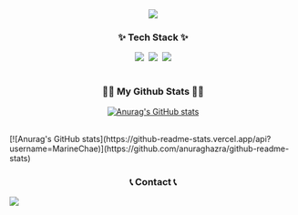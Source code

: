 <!--타이틀 부분-->
<div align="center">
 <img src="https://capsule-render.vercel.app/api?type=cylinder&height=300&color=gradient&text=Hi%20Im%20Chae%20Haebyeong&textBg=false" />

</div>

<!--내용 부분-->
<h3 align="center">✨ Tech Stack ✨</h3>
<div align="center">
  <img src="https://img.shields.io/badge/C-00599C?style=for-the-badge&logo=c&logoColor=white" />&nbsp
  <img src="https://img.shields.io/badge/C%2B%2B-00599C?style=for-the-badge&logo=c%2B%2B&logoColor=white" />&nbsp

  <img src="https://img.shields.io/badge/unrealengine-%23313131.svg?style=for-the-badge&logo=unrealengine&logoColor=white" />
</div>

<br>
<h3 align="center">👩‍💻 My Github Stats 👩‍💻</h3>
<div align="center">

[![Anurag's GitHub stats](https://github-readme-stats.vercel.app/api?username=MarineChae&hide_title=true&show_icons=true&include_all_commits=true&disable_animations=true&theme=vue)](https://github.com/anuraghazra/github-readme-stats)
</div>

<br>
[![Anurag's GitHub stats](https://github-readme-stats.vercel.app/api?username=MarineChae)](https://github.com/anuraghazra/github-readme-stats)


<br>
<h3 align="center">📞 Contact 📞</h3>
<div align="center">
<div style="display:flex; flex-direction:row;">
<a href="mailto:zawc0348@gmail.com"><img src="https://img.shields.io/badge/Gmail-d14836?style=flat-square&logo=Gmail&logoColor=white&link=kimhyein7110@gmail.com"/></a>
</p>

